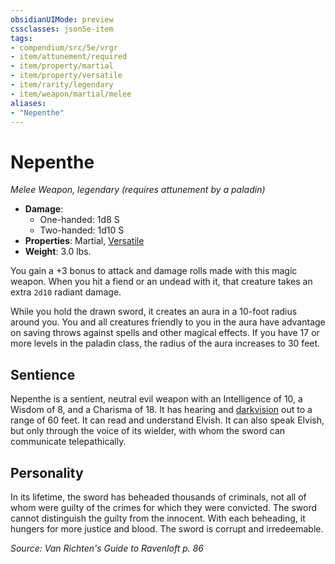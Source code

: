 ```yaml
---
obsidianUIMode: preview
cssclasses: json5e-item
tags:
- compendium/src/5e/vrgr
- item/attunement/required
- item/property/martial
- item/property/versatile
- item/rarity/legendary
- item/weapon/martial/melee
aliases: 
- "Nepenthe"
---
```

# Nepenthe
*Melee Weapon, legendary (requires attunement by a paladin)*  

- **Damage**:
  - One-handed: 1d8 S
  - Two-handed: 1d10 S
- **Properties**: Martial, [Versatile](rules/item-properties.md#Versatile)
- **Weight**: 3.0 lbs.

You gain a +3 bonus to attack and damage rolls made with this magic weapon. When you hit a fiend or an undead with it, that creature takes an extra `2d10` radiant damage.

While you hold the drawn sword, it creates an aura in a 10-foot radius around you. You and all creatures friendly to you in the aura have advantage on saving throws against spells and other magical effects. If you have 17 or more levels in the paladin class, the radius of the aura increases to 30 feet.

## Sentience

Nepenthe is a sentient, neutral evil weapon with an Intelligence of 10, a Wisdom of 8, and a Charisma of 18. It has hearing and [darkvision](rules/senses.md#darkvision) out to a range of 60 feet. It can read and understand Elvish. It can also speak Elvish, but only through the voice of its wielder, with whom the sword can communicate telepathically.

## Personality

In its lifetime, the sword has beheaded thousands of criminals, not all of whom were guilty of the crimes for which they were convicted. The sword cannot distinguish the guilty from the innocent. With each beheading, it hungers for more justice and blood. The sword is corrupt and irredeemable.

*Source: Van Richten's Guide to Ravenloft p. 86*